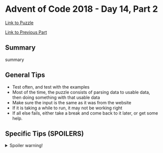 # Advent of Code 2018 - Day 14, Part 2

[Link to Puzzle](https://adventofcode.com/2018/day/14#part2)

[Link to Previous Part](https://github.com/CodingAP/unofficial-aoc-syllabus/blob/main/years/2018/day14/part1.md)

## Summary
summary

## General Tips
- Test often, and test with the examples
- Most of the time, the puzzle consists of parsing data to usable data, then doing something with that usable data
- Make sure the input is the same as it was from the website
- If it is taking a while to run, it may not be working right
- If all else fails, either take a break and come back to it later, or get some help.

## Specific Tips (SPOILERS)
<details> <summary>Spoiler warning!</summary>

specific tips

</details>